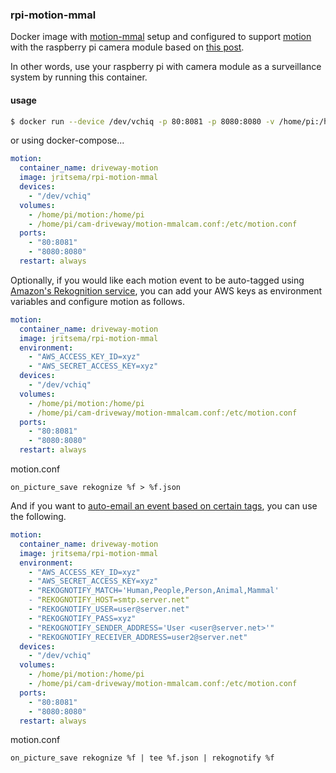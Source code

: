 ### rpi-motion-mmal

Docker image with [motion-mmal](http://wiki.raspberrytorte.com/index.php?title=Motion_MMAL) setup and configured to support [motion](https://github.com/Motion-Project/motion) with the raspberry pi camera module based on [this post](http://www.codeproject.com/Articles/665518/Raspberry-Pi-as-low-cost-HD-surveillance-camera).  

In other words, use your raspberry pi with camera module as a surveillance system by running this container.

#### usage

```bash
$ docker run --device /dev/vchiq -p 80:8081 -p 8080:8080 -v /home/pi:/home/pi jritsema/rpi-motion-mmal
```

or using docker-compose...

```yaml
motion:
  container_name: driveway-motion
  image: jritsema/rpi-motion-mmal
  devices:
    - "/dev/vchiq"
  volumes:
    - /home/pi/motion:/home/pi
    - /home/pi/cam-driveway/motion-mmalcam.conf:/etc/motion.conf
  ports:
    - "80:8081"
    - "8080:8080"
  restart: always
```

Optionally, if you would like each motion event to be auto-tagged using [Amazon's Rekognition service](https://github.com/jritsema/rekognize), you can add your AWS keys as environment variables and configure motion as follows.

```yaml
motion:
  container_name: driveway-motion
  image: jritsema/rpi-motion-mmal
  environment:
    - "AWS_ACCESS_KEY_ID=xyz"
    - "AWS_SECRET_ACCESS_KEY=xyz"
  devices:
    - "/dev/vchiq"
  volumes:
    - /home/pi/motion:/home/pi
    - /home/pi/cam-driveway/motion-mmalcam.conf:/etc/motion.conf
  ports:
    - "80:8081"
    - "8080:8080"
  restart: always
```

motion.conf

```
on_picture_save rekognize %f > %f.json
```

And if you want to [auto-email an event based on certain tags](https://github.com/jritsema/rekognotify), you can use the following.

```yaml
motion:
  container_name: driveway-motion
  image: jritsema/rpi-motion-mmal
  environment:
    - "AWS_ACCESS_KEY_ID=xyz"
    - "AWS_SECRET_ACCESS_KEY=xyz"
    - "REKOGNOTIFY_MATCH='Human,People,Person,Animal,Mammal'
    - "REKOGNOTIFY_HOST=smtp.server.net"
    - "REKOGNOTIFY_USER=user@server.net"
    - "REKOGNOTIFY_PASS=xyz"
    - "REKOGNOTIFY_SENDER_ADDRESS='User <user@server.net>'"
    - "REKOGNOTIFY_RECEIVER_ADDRESS=user2@server.net"
  devices:
    - "/dev/vchiq"
  volumes:
    - /home/pi/motion:/home/pi
    - /home/pi/cam-driveway/motion-mmalcam.conf:/etc/motion.conf
  ports:
    - "80:8081"
    - "8080:8080"
  restart: always
```

motion.conf
```
on_picture_save rekognize %f | tee %f.json | rekognotify %f
```
